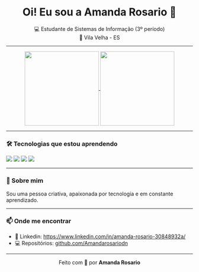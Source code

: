 <h1 align="center">Oi! Eu sou a Amanda Rosario 🪷</h1>

<p align="center">
  💻 Estudante de Sistemas de Informação (3º período)  
  <br/>
  📍 Vila Velha - ES  

---
<p align="center">
<a href="https://github.com/Amandarosariodn/github-readme-stats">
  <img height="200" align="center" src="https://github-readme-stats.vercel.app/api?username=Amandarosariodn&show_icons=true&theme=jolly" />
</a>
<a href="https://github.com/Amandarosariodn/convoychat">
  <img height="200" align="center" src="https://github-readme-stats.vercel.app/api/top-langs?username=Amandarosariodn&layout=compact&langs_count=8&card_width=320&theme=jolly" />
</a>

---

### 🛠️ Tecnologias que estou aprendendo

<p align="left">
  <img src="https://img.shields.io/badge/Java-ED8B00?style=for-the-badge&logo=java&logoColor=white" />
  <img src="https://img.shields.io/badge/HTML5-E34F26?style=for-the-badge&logo=html5&logoColor=white" />
  <img src="https://img.shields.io/badge/CSS3-1572B6?style=for-the-badge&logo=css3&logoColor=white" />
  <img src="https://img.shields.io/badge/GitHub-181717?style=for-the-badge&logo=github&logoColor=white" />
</p>

---

### 🌸 Sobre mim

Sou uma pessoa criativa, apaixonada por tecnologia e em constante aprendizado.

---

### 📫 Onde me encontrar
- 💼 Linkedin: https://www.linkedin.com/in/amanda-rosario-30848932a/
- 💻 Repositórios: [github.com/Amandarosariodn](https://github.com/Amandarosariodn)

---

<p align="center">
  Feito com 💖 por <strong>Amanda Rosario</strong> <br/>
</p>
